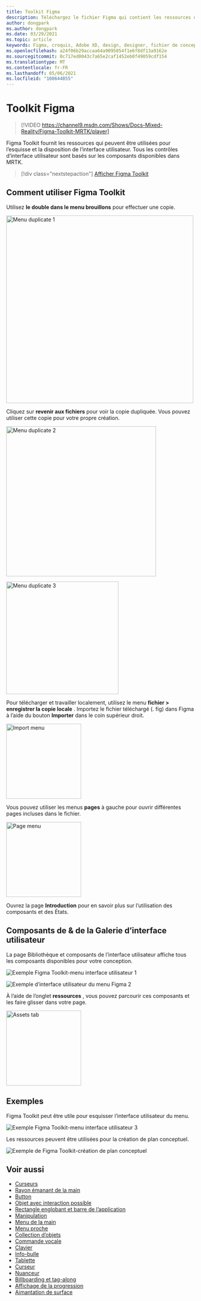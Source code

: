 ```yaml
---
title: Toolkit Figma
description: Téléchargez le fichier Figma qui contient les ressources des blocs de construction d’interface utilisateur courants.
author: dongpark
ms.author: dongpark
ms.date: 03/29/2021
ms.topic: article
keywords: Figma, croquis, Adobe XD, design, designer, fichier de conception, conception d’expérience utilisateur, HoloLens, MRTK, boîte à outils de réalité mixte
ms.openlocfilehash: a24f06b29accaa64a9095054f1e6f8df13a9162e
ms.sourcegitcommit: 0c717ed0043c7a65e2caf1452eb0f49059cdf154
ms.translationtype: MT
ms.contentlocale: fr-FR
ms.lasthandoff: 05/06/2021
ms.locfileid: "108644855"
---
```

# <a name="figma-toolkit"></a>Toolkit Figma

> [!VIDEO https://channel9.msdn.com/Shows/Docs-Mixed-Reality/Figma-Toolkit-MRTK/player]

Figma Toolkit fournit les ressources qui peuvent être utilisées pour l’esquisse et la disposition de l’interface utilisateur. Tous les contrôles d’interface utilisateur sont basés sur les composants disponibles dans MRTK. 

> [!div class="nextstepaction"]
> [Afficher Figma Toolkit](https://www.figma.com/file/ltLag9SxjUIyLQFsp7NNE7/Mixed-Reality-Toolkit-for-Figma?node-id=116%3A4)

## <a name="how-to-use-figma-toolkit"></a>Comment utiliser Figma Toolkit
Utilisez **le double dans le menu brouillons** pour effectuer une copie.

<img src="images/UX_Figma_Use1.png" width="500px" alt="Menu duplicate 1"><br>

Cliquez sur **revenir aux fichiers** pour voir la copie dupliquée. Vous pouvez utiliser cette copie pour votre propre création.

<img src="images/UX_Figma_Use2.png" width="400px" alt="Menu duplicate 2"><br>

<img src="images/UX_Figma_Use3.png" width="300px" alt="Menu duplicate 3"><br>

Pour télécharger et travailler localement, utilisez le menu **fichier > enregistrer la copie locale** . Importez le fichier téléchargé (. fig) dans Figma à l’aide du bouton **Importer** dans le coin supérieur droit.

<img src="images/UX_FigmaToolkit_Import.png" width="200px" alt="Import menu"><br>

Vous pouvez utiliser les menus **pages** à gauche pour ouvrir différentes pages incluses dans le fichier.

<img src="images/UX_FigmaToolkit_PageMenu.png" width="200px" alt="Page menu"><br>

Ouvrez la page **Introduction** pour en savoir plus sur l’utilisation des composants et des États.

## <a name="ui-gallery--components"></a>Composants de & de la Galerie d’interface utilisateur
La page Bibliothèque et composants de l’interface utilisateur affiche tous les composants disponibles pour votre conception.

![Exemple Figma Toolkit-menu interface utilisateur 1](images/UX_FigmaToolkit_Components_Menu1.png)<br>

![Exemple d’interface utilisateur du menu Figma 2](images/UX_FigmaToolkit_Components_Menu2.png)<br>

À l’aide de l’onglet **ressources** , vous pouvez parcourir ces composants et les faire glisser dans votre page.

<img src="images/UX_FigmaToolkit_Components_Menu3.png" width="200px" alt="Assets tab"><br>


## <a name="examples"></a>Exemples

Figma Toolkit peut être utile pour esquisser l’interface utilisateur du menu. 

![Exemple Figma Toolkit-menu interface utilisateur 3](images/UX_FigmaToolkit_Examples_Menu.png)<br>


Les ressources peuvent être utilisées pour la création de plan conceptuel.

![Exemple de Figma Toolkit-création de plan conceptuel](images/UX_FigmaToolkit_Examples_Storyboarding.png)<br>


## <a name="see-also"></a>Voir aussi

* [Curseurs](cursors.md)
* [Rayon émanant de la main](point-and-commit.md)
* [Button](button.md)
* [Objet avec interaction possible](interactable-object.md)
* [Rectangle englobant et barre de l’application](app-bar-and-bounding-box.md)
* [Manipulation](direct-manipulation.md)
* [Menu de la main](hand-menu.md)
* [Menu proche](near-menu.md)
* [Collection d’objets](object-collection.md)
* [Commande vocale](voice-input.md)
* [Clavier](keyboard.md)
* [Info-bulle](tooltip.md)
* [Tablette](slate.md)
* [Curseur](slider.md)
* [Nuanceur](shader.md)
* [Billboarding et tag-along](billboarding-and-tag-along.md)
* [Affichage de la progression](progress.md)
* [Aimantation de surface](surface-magnetism.md)
